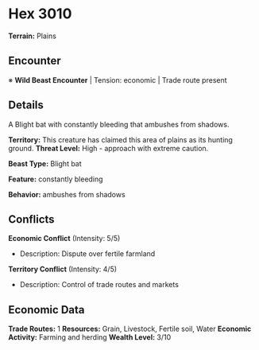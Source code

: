 # Hex 3010

**Terrain:** Plains

## Encounter
※ **Wild Beast Encounter** | Tension: economic | Trade route present

## Details
A Blight bat with constantly bleeding that ambushes from shadows.

**Territory:** This creature has claimed this area of plains as its hunting ground.
**Threat Level:** High - approach with extreme caution.

**Beast Type:** Blight bat

**Feature:** constantly bleeding

**Behavior:** ambushes from shadows

## Conflicts
**Economic Conflict** (Intensity: 5/5)
- Description: Dispute over fertile farmland

**Territory Conflict** (Intensity: 4/5)
- Description: Control of trade routes and markets

## Economic Data
**Trade Routes:** 1
**Resources:** Grain, Livestock, Fertile soil, Water
**Economic Activity:** Farming and herding
**Wealth Level:** 3/10

